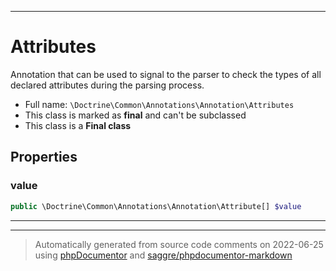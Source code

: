 ***

# Attributes

Annotation that can be used to signal to the parser to check the types of all declared attributes during the parsing
process.

* Full name: `\Doctrine\Common\Annotations\Annotation\Attributes`
* This class is marked as **final** and can't be subclassed
* This class is a **Final class**

## Properties

### value

```php
public \Doctrine\Common\Annotations\Annotation\Attribute[] $value
```

***



***
> Automatically generated from source code comments on 2022-06-25 using [phpDocumentor](http://www.phpdoc.org/) and [saggre/phpdocumentor-markdown](https://github.com/Saggre/phpDocumentor-markdown)
